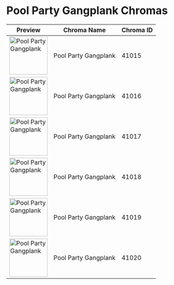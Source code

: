 # Pool Party Gangplank Chromas

| Preview | Chroma Name | Chroma ID |
|---|---|---|
| <img src='https://raw.communitydragon.org/latest/plugins/rcp-be-lol-game-data/global/default/v1/champion-chroma-images/41/41015.png' alt='Pool Party Gangplank' width='100'> | Pool Party Gangplank | 41015 |
| <img src='https://raw.communitydragon.org/latest/plugins/rcp-be-lol-game-data/global/default/v1/champion-chroma-images/41/41016.png' alt='Pool Party Gangplank' width='100'> | Pool Party Gangplank | 41016 |
| <img src='https://raw.communitydragon.org/latest/plugins/rcp-be-lol-game-data/global/default/v1/champion-chroma-images/41/41017.png' alt='Pool Party Gangplank' width='100'> | Pool Party Gangplank | 41017 |
| <img src='https://raw.communitydragon.org/latest/plugins/rcp-be-lol-game-data/global/default/v1/champion-chroma-images/41/41018.png' alt='Pool Party Gangplank' width='100'> | Pool Party Gangplank | 41018 |
| <img src='https://raw.communitydragon.org/latest/plugins/rcp-be-lol-game-data/global/default/v1/champion-chroma-images/41/41019.png' alt='Pool Party Gangplank' width='100'> | Pool Party Gangplank | 41019 |
| <img src='https://raw.communitydragon.org/latest/plugins/rcp-be-lol-game-data/global/default/v1/champion-chroma-images/41/41020.png' alt='Pool Party Gangplank' width='100'> | Pool Party Gangplank | 41020 |
